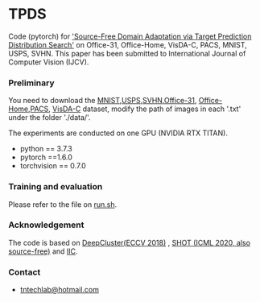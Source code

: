 
# TPDS

Code (pytorch) for ['Source-Free Domain Adaptation via Target Prediction Distribution Search']() on Office-31, Office-Home, VisDA-C, PACS, MNIST, USPS, SVHN. This paper has been submitted to International Journal of Computer Vision (IJCV).
### Preliminary

You need to download the [MNIST](http://yann.lecun.com/exdb/mnist/),[USPS](https://www.openml.org/search?type=data&sort=runs&id=41070&status=active),[SVHN](http://ufldl.stanford.edu/housenumbers/),[Office-31](https://drive.google.com/file/d/0B4IapRTv9pJ1WGZVd1VDMmhwdlE/view?resourcekey=0-gNMHVtZfRAyO_t2_WrOunA ), [Office-Home](https://drive.google.com/file/d/0B81rNlvomiwed0V1YUxQdC1uOTg/view),[PACS](https://github.com/MachineLearning2020/Homework3-PACS ), [VisDA-C](http://csr.bu.edu/ftp/visda17/clf/) dataset,  modify the path of images in each '.txt' under the folder './data/'.

The experiments are conducted on one GPU (NVIDIA RTX TITAN).

- python == 3.7.3
- pytorch ==1.6.0
- torchvision == 0.7.0


### Training and evaluation

Please refer to the file on [run.sh](./digit/run.sh).

### Acknowledgement


The code is based on [DeepCluster(ECCV 2018)](https://github.com/facebookresearch/deepcluster) , [SHOT (ICML 2020, also source-free)](https://github.com/tim-learn/SHOT) and [IIC](https://github.com/sebastiani/IIC).


### Contact

- tntechlab@hotmail.com
